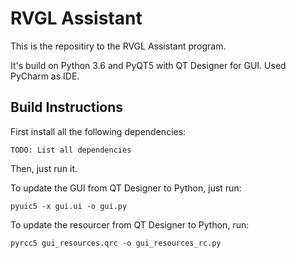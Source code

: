 # RVGL Assistant


This is the repositiry to the RVGL Assistant program.

It's build on Python 3.6 and PyQT5 with QT Designer for GUI. Used PyCharm as IDE.

## Build Instructions

First install all the following dependencies:

`TODO: List all dependencies`

Then, just run it.


To update the GUI from QT Designer to Python, just run:

`pyuic5 -x gui.ui -o gui.py`


To update the resourcer from QT Designer to Python, run:

`pyrcc5 gui_resources.qrc -o gui_resources_rc.py`